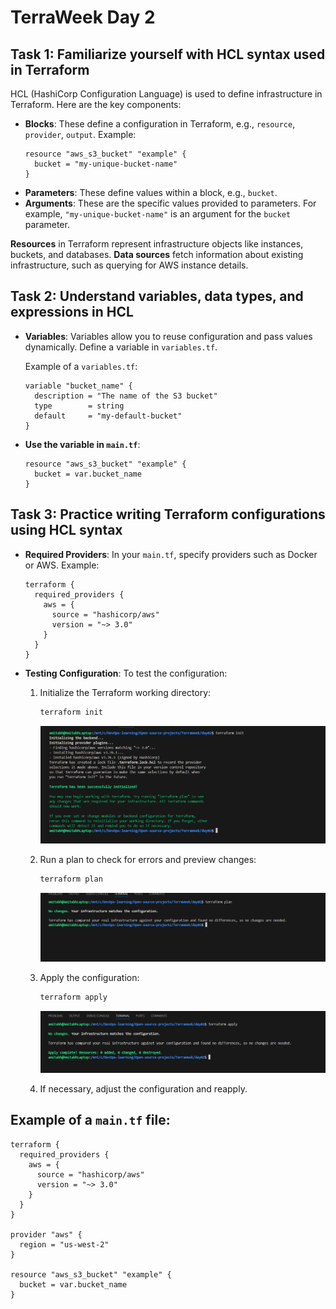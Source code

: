 # TerraWeek Day 2


## Task 1: Familiarize yourself with HCL syntax used in Terraform
HCL (HashiCorp Configuration Language) is used to define infrastructure in Terraform. Here are the key components:

- **Blocks**: These define a configuration in Terraform, e.g., `resource`, `provider`, `output`.
  Example:
  ```hcl
  resource "aws_s3_bucket" "example" {
    bucket = "my-unique-bucket-name"
  }
  ```
- **Parameters**: These define values within a block, e.g., `bucket`.
- **Arguments**: These are the specific values provided to parameters. For example, `"my-unique-bucket-name"` is an argument for the `bucket` parameter.

**Resources** in Terraform represent infrastructure objects like instances, buckets, and databases. **Data sources** fetch information about existing infrastructure, such as querying for AWS instance details.

## Task 2: Understand variables, data types, and expressions in HCL
- **Variables**: Variables allow you to reuse configuration and pass values dynamically. Define a variable in `variables.tf`.
  
  Example of a `variables.tf`:
  ```hcl
  variable "bucket_name" {
    description = "The name of the S3 bucket"
    type        = string
    default     = "my-default-bucket"
  }
  ```

- **Use the variable in `main.tf`**:
  ```hcl
  resource "aws_s3_bucket" "example" {
    bucket = var.bucket_name
  }
  ```

## Task 3: Practice writing Terraform configurations using HCL syntax
- **Required Providers**: In your `main.tf`, specify providers such as Docker or AWS.
  Example:
  ```hcl
  terraform {
    required_providers {
      aws = {
        source = "hashicorp/aws"
        version = "~> 3.0"
      }
    }
  }
  ```

- **Testing Configuration**: To test the configuration:
  1. Initialize the Terraform working directory:
     ```bash
     terraform init
     ```

     ![task3.1](images/task3.1.png)


  2. Run a plan to check for errors and preview changes:
     ```bash
     terraform plan
     ```

     ![task3.2](images/task3.2.png)


  3. Apply the configuration:
     ```bash
     terraform apply
     ```

     ![task3.3](images/task3.3.png)


  4. If necessary, adjust the configuration and reapply.


## Example of a `main.tf` file:
```hcl
terraform {
  required_providers {
    aws = {
      source = "hashicorp/aws"
      version = "~> 3.0"
    }
  }
}

provider "aws" {
  region = "us-west-2"
}

resource "aws_s3_bucket" "example" {
  bucket = var.bucket_name
}
```
